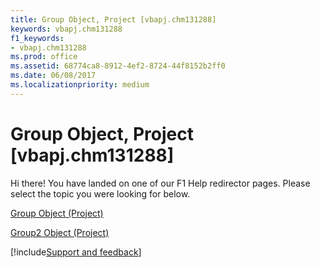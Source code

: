 ```yaml
---
title: Group Object, Project [vbapj.chm131288]
keywords: vbapj.chm131288
f1_keywords:
- vbapj.chm131288
ms.prod: office
ms.assetid: 68774ca8-8912-4ef2-8724-44f8152b2ff0
ms.date: 06/08/2017
ms.localizationpriority: medium
---
```



# Group Object, Project [vbapj.chm131288]

Hi there! You have landed on one of our F1 Help redirector pages. Please select the topic you were looking for below.

[Group Object (Project)](https://msdn.microsoft.com/library/e3756818-f051-1ae4-5402-0398e568ebfc%28Office.15%29.aspx)

[Group2 Object (Project)](https://msdn.microsoft.com/library/a7a61fa4-e752-006e-a47e-03987b04f01c%28Office.15%29.aspx)

[!include[Support and feedback](~/includes/feedback-boilerplate.md)]